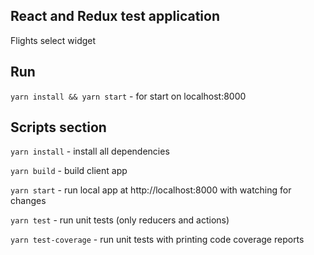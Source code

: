 ## React and Redux test application

Flights select widget

## Run

``yarn install && yarn start`` - for start on localhost:8000

## Scripts section

``yarn install`` - install all dependencies

``yarn build`` - build client app 

``yarn start`` - run local app at http://localhost:8000 with watching for changes

``yarn test`` - run unit tests (only reducers and actions)

``yarn test-coverage`` - run unit tests with printing code coverage reports
